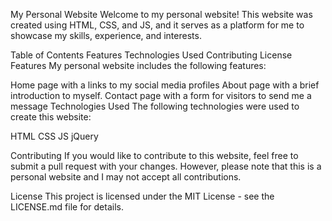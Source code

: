 My Personal Website
Welcome to my personal website! This website was created using HTML, CSS, and JS, and it serves as a platform for me to showcase my skills, experience, and interests.

Table of Contents
Features
Technologies Used
Contributing
License
Features
My personal website includes the following features:

Home page with a links to my social media profiles
About page with a brief introduction to myself.
Contact page with a form for visitors to send me a message
Technologies Used
The following technologies were used to create this website:

HTML
CSS
JS
jQuery

Contributing
If you would like to contribute to this website, feel free to submit a pull request with your changes. However, please note that this is a personal website and I may not accept all contributions.

License
This project is licensed under the MIT License - see the LICENSE.md file for details.
